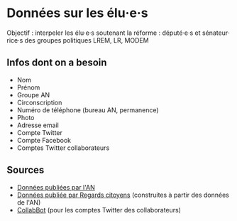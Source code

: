 # Données sur les élu‧e‧s

Objectif : interpeler les élu‧e‧s soutenant la réforme : député‧e‧s et sénateur‧rice‧s des groupes politiques LREM, LR, MODEM

## Infos dont on a besoin

* Nom
* Prénom
* Groupe AN
* Circonscription
* Numéro de téléphone (bureau AN, permanence)
* Photo
* Adresse email
* Compte Twitter
* Compte Facebook
* Comptes Twitter collaborateurs

## Sources

- [Données publiées par l'AN](http://data.assemblee-nationale.fr/acteurs/deputes-en-exercice)
- [Données publiée par Regards citoyens](https://github.com/regardscitoyens/nosdeputes.fr/blob/master/doc/opendata.md) (construites à partir des données de l'AN)
- [CollabBot](https://github.com/FrancoisMB/CollabBot) (pour les comptes Twitter des collaborateurs)
